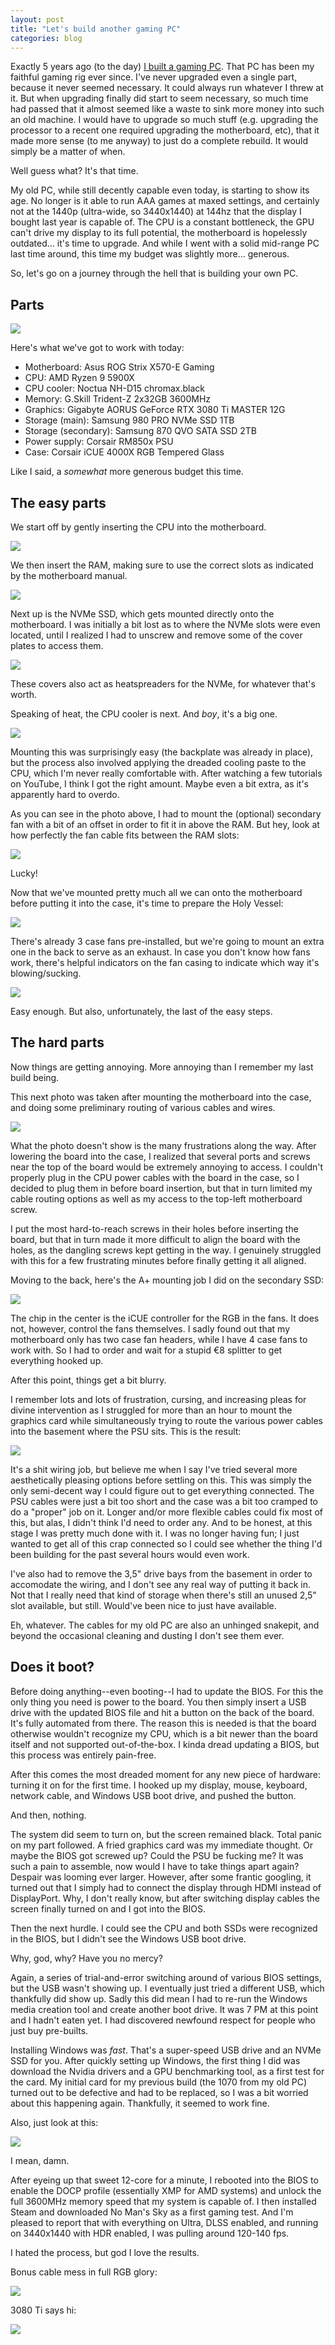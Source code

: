 ```yaml
---
layout: post
title: "Let's build another gaming PC"
categories: blog
---
```


Exactly 5 years ago (to the day) [I built a gaming PC](/Blog/Post/78). That PC has been my faithful gaming rig ever since. I've never upgraded even a single part, because it never seemed necessary. It could always run whatever I threw at it. But when upgrading finally did start to seem necessary, so much time had passed that it almost seemed like a waste to sink more money into such an old machine. I would have to upgrade so much stuff (e.g. upgrading the processor to a recent one required upgrading the motherboard, etc), that it made more sense (to me anyway) to just do a complete rebuild. It would simply be a matter of when.

Well guess what? It's that time.

My old PC, while still decently capable even today, is starting to show its age. No longer is it able to run AAA games at maxed settings, and certainly not at the 1440p (ultra-wide, so 3440x1440) at 144hz that the display I bought last year is capable of. The CPU is a constant bottleneck, the GPU can't drive my display to its full potential, the motherboard is hopelessly outdated... it's time to upgrade. And while I went with a solid mid-range PC last time around, this time my budget was slightly more... generous.

So, let's go on a journey through the hell that is building your own PC.

## Parts

![](/assets/img/blog/2021/07/20210729_110735_c.jpg)

Here's what we've got to work with today:

*   Motherboard: Asus ROG Strix X570-E Gaming
*   CPU: AMD Ryzen 9 5900X
*   CPU cooler: Noctua NH-D15 chromax.black
*   Memory: G.Skill Trident-Z 2x32GB 3600MHz
*   Graphics: Gigabyte AORUS GeForce RTX 3080 Ti MASTER 12G
*   Storage (main): Samsung 980 PRO NVMe SSD 1TB
*   Storage (secondary): Samsung 870 QVO SATA SSD 2TB
*   Power supply: Corsair RM850x PSU
*   Case: Corsair iCUE 4000X RGB Tempered Glass

Like I said, a _somewhat_ more generous budget this time.

## The easy parts

We start off by gently inserting the CPU into the motherboard.

![](/assets/img/blog/2021/07/20210729_114119.jpg)

We then insert the RAM, making sure to use the correct slots as indicated by the motherboard manual.

![](/assets/img/blog/2021/07/20210729_114606.jpg)

Next up is the NVMe SSD, which gets mounted directly onto the motherboard. I was initially a bit lost as to where the NVMe slots were even located, until I realized I had to unscrew and remove some of the cover plates to access them.

![](/assets/img/blog/2021/07/20210729_115912.jpg)

These covers also act as heatspreaders for the NVMe, for whatever that's worth.

Speaking of heat, the CPU cooler is next. And _boy_, it's a big one.

![](/assets/img/blog/2021/07/20210729_125341.jpg)

Mounting this was surprisingly easy (the backplate was already in place), but the process also involved applying the dreaded cooling paste to the CPU, which I'm never really comfortable with. After watching a few tutorials on YouTube, I think I got the right amount. Maybe even a bit extra, as it's apparently hard to overdo.

As you can see in the photo above, I had to mount the (optional) secondary fan with a bit of an offset in order to fit it in above the RAM. But hey, look at how perfectly the fan cable fits between the RAM slots:

![](/assets/img/blog/2021/07/20210729_125742.jpg)

Lucky!

Now that we've mounted pretty much all we can onto the motherboard before putting it into the case, it's time to prepare the Holy Vessel:

![](/assets/img/blog/2021/07/20210729_150436.jpg)

There's already 3 case fans pre-installed, but we're going to mount an extra one in the back to serve as an exhaust. In case you don't know how fans work, there's helpful indicators on the fan casing to indicate which way it's blowing/sucking.

![](/assets/img/blog/2021/07/20210729_150447.jpg)

Easy enough. But also, unfortunately, the last of the easy steps.

## The hard parts

Now things are getting annoying. More annoying than I remember my last build being.

This next photo was taken after mounting the motherboard into the case, and doing some preliminary routing of various cables and wires.

![](/assets/img/blog/2021/07/20210729_160413.jpg)

What the photo doesn't show is the many frustrations along the way. After lowering the board into the case, I realized that several ports and screws near the top of the board would be extremely annoying to access. I couldn't properly plug in the CPU power cables with the board in the case, so I decided to plug them in before board insertion, but that in turn limited my cable routing options as well as my access to the top-left motherboard screw.

I put the most hard-to-reach screws in their holes before inserting the board, but that in turn made it more difficult to align the board with the holes, as the dangling screws kept getting in the way. I genuinely struggled with this for a few frustrating minutes before finally getting it all aligned.

Moving to the back, here's the A+ mounting job I did on the secondary SSD:

![](/assets/img/blog/2021/07/20210729_162638_c.jpg)

The chip in the center is the iCUE controller for the RGB in the fans. It does not, however, control the fans themselves. I sadly found out that my motherboard only has two case fan headers, while I have 4 case fans to work with. So I had to order and wait for a stupid €8 splitter to get everything hooked up.

After this point, things get a bit blurry.

I remember lots and lots of frustration, cursing, and increasing pleas for divine intervention as I struggled for more than an hour to mount the graphics card while simultaneously trying to route the various power cables into the basement where the PSU sits. This is the result:

![](/assets/img/blog/2021/07/20210729_180721.jpg)

It's a shit wiring job, but believe me when I say I've tried several more aesthetically pleasing options before settling on this. This was simply the only semi-decent way I could figure out to get everything connected. The PSU cables were just a bit too short and the case was a bit too cramped to do a "proper" job on it. Longer and/or more flexible cables could fix most of this, but alas, I didn't think I'd need to order any. And to be honest, at this stage I was pretty much done with it. I was no longer having fun; I just wanted to get all of this crap connected so I could see whether the thing I'd been building for the past several hours would even work.

I've also had to remove the 3,5" drive bays from the basement in order to accomodate the wiring, and I don't see any real way of putting it back in. Not that I really need that kind of storage when there's still an unused 2,5" slot available, but still. Would've been nice to just have available.

Eh, whatever. The cables for my old PC are also an unhinged snakepit, and beyond the occasional cleaning and dusting I don't see them ever.

## Does it boot?

Before doing anything--even booting--I had to update the BIOS. For this the only thing you need is power to the board. You then simply insert a USB drive with the updated BIOS file and hit a button on the back of the board. It's fully automated from there. The reason this is needed is that the board otherwise wouldn't recognize my CPU, which is a bit newer than the board itself and not supported out-of-the-box. I kinda dread updating a BIOS, but this process was entirely pain-free.

After this comes the most dreaded moment for any new piece of hardware: turning it on for the first time. I hooked up my display, mouse, keyboard, network cable, and Windows USB boot drive, and pushed the button.

And then, nothing.

The system did seem to turn on, but the screen remained black. Total panic on my part followed. A fried graphics card was my immediate thought. Or maybe the BIOS got screwed up? Could the PSU be fucking me? It was such a pain to assemble, now would I have to take things apart again? Despair was looming ever larger. However, after some frantic googling, it turned out that I simply had to connect the display through HDMI instead of DisplayPort. Why, I don't really know, but after switching display cables the screen finally turned on and I got into the BIOS.

Then the next hurdle. I could see the CPU and both SSDs were recognized in the BIOS, but I didn't see the Windows USB boot drive.

Why, god, why? Have you no mercy?

Again, a series of trial-and-error switching around of various BIOS settings, but the USB wasn't showing up. I eventually just tried a different USB, which thankfully did show up. Sadly this did mean I had to re-run the Windows media creation tool and create another boot drive. It was 7 PM at this point and I hadn't eaten yet. I had discovered newfound respect for people who just buy pre-builts.

Installing Windows was _fast_. That's a super-speed USB drive and an NVMe SSD for you. After quickly setting up Windows, the first thing I did was download the Nvidia drivers and a GPU benchmarking tool, as a first test for the card. My initial card for my previous build (the 1070 from my old PC) turned out to be defective and had to be replaced, so I was a bit worried about this happening again. Thankfully, it seemed to work fine.

Also, just look at this:

![](/assets/img/blog/2021/07/20210729_195903.jpg)

I mean, damn.

After eyeing up that sweet 12-core for a minute, I rebooted into the BIOS to enable the DOCP profile (essentially XMP for AMD systems) and unlock the full 3600MHz memory speed that my system is capable of. I then installed Steam and downloaded No Man's Sky as a first gaming test. And I'm pleased to report that with everything on Ultra, DLSS enabled, and running on 3440x1440 with HDR enabled, I was pulling around 120-140 fps.

I hated the process, but god I love the results.

Bonus cable mess in full RGB glory:

![](/assets/img/blog/2021/07/20210729_203513.jpg)

3080 Ti says hi:

![](/assets/img/blog/2021/07/20210729_213151.jpg)
